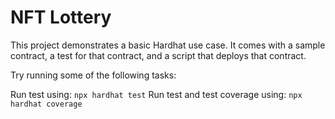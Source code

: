 # NFT Lottery

This project demonstrates a basic Hardhat use case. It comes with a sample contract, a test for that contract, and a script that deploys that contract.

Try running some of the following tasks:

Run test using: `npx hardhat test`
Run test and test coverage using: `npx hardhat coverage`

